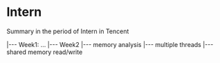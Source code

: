 # Intern
  Summary in the period of Intern in Tencent

  |--- Week1: ...
  |--- Week2
         |--- memory analysis
         |--- multiple threads
         |--- shared memory read/write
